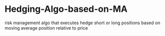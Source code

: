 # Hedging-Algo-based-on-MA

risk management algo that executes hedge short or long positions based on moving average position relative to price
